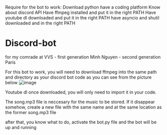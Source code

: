 Require for the bot to work:
Download python 
have a coding platform
Know about discord API
Have ffmpeg installed and put it in the right PATH
Have youtube dl downloaded and put it in the right PATH
have asyncio and shutil downloaded and in the right PATH


# Discord-bot
for my comrade at VVS - first generation Minh Nguyen - second generation Paris

For this bot to work, you will need to download ffmpeg into the same path and directory as your discord bot code as you can see from the picture below
![image](https://user-images.githubusercontent.com/51957741/120094240-10a85880-c0d4-11eb-8f1a-367f6a767a9c.png)

Youtube dl once downloaded, you will only need to import it in your code. 

The song.mp3 file is neccesary for the music to be stored. If it disappear somehow, create a new file with the same name and at the same location as the former song.mp3 file

after that, you know what to do, activate the bot.py file and the bot will be up and running
